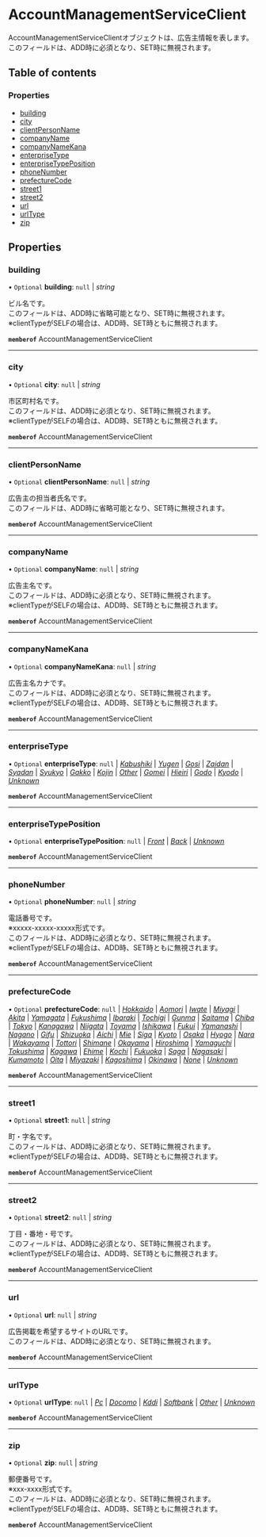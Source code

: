 # AccountManagementServiceClient


<div lang=\"ja\">AccountManagementServiceClientオブジェクトは、広告主情報を表します。<br> このフィールドは、ADD時に必須となり、SET時に無視されます。</div> 

## Table of contents

### Properties

- [building](accountmanagementserviceclient.md#building)
- [city](accountmanagementserviceclient.md#city)
- [clientPersonName](accountmanagementserviceclient.md#clientpersonname)
- [companyName](accountmanagementserviceclient.md#companyname)
- [companyNameKana](accountmanagementserviceclient.md#companynamekana)
- [enterpriseType](accountmanagementserviceclient.md#enterprisetype)
- [enterpriseTypePosition](accountmanagementserviceclient.md#enterprisetypeposition)
- [phoneNumber](accountmanagementserviceclient.md#phonenumber)
- [prefectureCode](accountmanagementserviceclient.md#prefecturecode)
- [street1](accountmanagementserviceclient.md#street1)
- [street2](accountmanagementserviceclient.md#street2)
- [url](accountmanagementserviceclient.md#url)
- [urlType](accountmanagementserviceclient.md#urltype)
- [zip](accountmanagementserviceclient.md#zip)

## Properties

### building

• `Optional` **building**: ``null`` \| *string*

<div lang=\"ja\">ビル名です。<br>このフィールドは、ADD時に省略可能となり、SET時に無視されます。<br> ※clientTypeがSELFの場合は、ADD時、SET時ともに無視されます。</div> 

**`memberof`** AccountManagementServiceClient

___

### city

• `Optional` **city**: ``null`` \| *string*

<div lang=\"ja\">市区町村名です。<br>このフィールドは、ADD時に必須となり、SET時に無視されます。<br> ※clientTypeがSELFの場合は、ADD時、SET時ともに無視されます。</div> 

**`memberof`** AccountManagementServiceClient

___

### clientPersonName

• `Optional` **clientPersonName**: ``null`` \| *string*

<div lang=\"ja\">広告主の担当者氏名です。<br> このフィールドは、ADD時に省略可能となり、SET時に無視されます。</div> 

**`memberof`** AccountManagementServiceClient

___

### companyName

• `Optional` **companyName**: ``null`` \| *string*

<div lang=\"ja\">広告主名です。<br>このフィールドは、ADD時に必須となり、SET時に無視されます。<br> ※clientTypeがSELFの場合は、ADD時、SET時ともに無視されます。</div> 

**`memberof`** AccountManagementServiceClient

___

### companyNameKana

• `Optional` **companyNameKana**: ``null`` \| *string*

<div lang=\"ja\">広告主名カナです。<br> このフィールドは、ADD時に必須となり、SET時に無視されます。<br> ※clientTypeがSELFの場合は、ADD時、SET時ともに無視されます。</div> 

**`memberof`** AccountManagementServiceClient

___

### enterpriseType

• `Optional` **enterpriseType**: ``null`` \| [*Kabushiki*](./enums/accountmanagementserviceenterprisetype.md#kabushiki) \| [*Yugen*](./enums/accountmanagementserviceenterprisetype.md#yugen) \| [*Gosi*](./enums/accountmanagementserviceenterprisetype.md#gosi) \| [*Zaidan*](./enums/accountmanagementserviceenterprisetype.md#zaidan) \| [*Syadan*](./enums/accountmanagementserviceenterprisetype.md#syadan) \| [*Syukyo*](./enums/accountmanagementserviceenterprisetype.md#syukyo) \| [*Gakko*](./enums/accountmanagementserviceenterprisetype.md#gakko) \| [*Kojin*](./enums/accountmanagementserviceenterprisetype.md#kojin) \| [*Other*](./enums/accountmanagementserviceenterprisetype.md#other) \| [*Gomei*](./enums/accountmanagementserviceenterprisetype.md#gomei) \| [*Hieiri*](./enums/accountmanagementserviceenterprisetype.md#hieiri) \| [*Godo*](./enums/accountmanagementserviceenterprisetype.md#godo) \| [*Kyodo*](./enums/accountmanagementserviceenterprisetype.md#kyodo) \| [*Unknown*](./enums/accountmanagementserviceenterprisetype.md#unknown)

**`memberof`** AccountManagementServiceClient

___

### enterpriseTypePosition

• `Optional` **enterpriseTypePosition**: ``null`` \| [*Front*](./enums/accountmanagementserviceenterprisetypeposition.md#front) \| [*Back*](./enums/accountmanagementserviceenterprisetypeposition.md#back) \| [*Unknown*](./enums/accountmanagementserviceenterprisetypeposition.md#unknown)

**`memberof`** AccountManagementServiceClient

___

### phoneNumber

• `Optional` **phoneNumber**: ``null`` \| *string*

<div lang=\"ja\">電話番号です。<br> ※xxxxx-xxxxx-xxxxx形式です。<br> このフィールドは、ADD時に必須となり、SET時に無視されます。<br> ※clientTypeがSELFの場合は、ADD時、SET時ともに無視されます。</div> 

**`memberof`** AccountManagementServiceClient

___

### prefectureCode

• `Optional` **prefectureCode**: ``null`` \| [*Hokkaido*](./enums/accountmanagementserviceprefecturecode.md#hokkaido) \| [*Aomori*](./enums/accountmanagementserviceprefecturecode.md#aomori) \| [*Iwate*](./enums/accountmanagementserviceprefecturecode.md#iwate) \| [*Miyagi*](./enums/accountmanagementserviceprefecturecode.md#miyagi) \| [*Akita*](./enums/accountmanagementserviceprefecturecode.md#akita) \| [*Yamagata*](./enums/accountmanagementserviceprefecturecode.md#yamagata) \| [*Fukushima*](./enums/accountmanagementserviceprefecturecode.md#fukushima) \| [*Ibaraki*](./enums/accountmanagementserviceprefecturecode.md#ibaraki) \| [*Tochigi*](./enums/accountmanagementserviceprefecturecode.md#tochigi) \| [*Gunma*](./enums/accountmanagementserviceprefecturecode.md#gunma) \| [*Saitama*](./enums/accountmanagementserviceprefecturecode.md#saitama) \| [*Chiba*](./enums/accountmanagementserviceprefecturecode.md#chiba) \| [*Tokyo*](./enums/accountmanagementserviceprefecturecode.md#tokyo) \| [*Kanagawa*](./enums/accountmanagementserviceprefecturecode.md#kanagawa) \| [*Niigata*](./enums/accountmanagementserviceprefecturecode.md#niigata) \| [*Toyama*](./enums/accountmanagementserviceprefecturecode.md#toyama) \| [*Ishikawa*](./enums/accountmanagementserviceprefecturecode.md#ishikawa) \| [*Fukui*](./enums/accountmanagementserviceprefecturecode.md#fukui) \| [*Yamanashi*](./enums/accountmanagementserviceprefecturecode.md#yamanashi) \| [*Nagano*](./enums/accountmanagementserviceprefecturecode.md#nagano) \| [*Gifu*](./enums/accountmanagementserviceprefecturecode.md#gifu) \| [*Shizuoka*](./enums/accountmanagementserviceprefecturecode.md#shizuoka) \| [*Aichi*](./enums/accountmanagementserviceprefecturecode.md#aichi) \| [*Mie*](./enums/accountmanagementserviceprefecturecode.md#mie) \| [*Siga*](./enums/accountmanagementserviceprefecturecode.md#siga) \| [*Kyoto*](./enums/accountmanagementserviceprefecturecode.md#kyoto) \| [*Osaka*](./enums/accountmanagementserviceprefecturecode.md#osaka) \| [*Hyogo*](./enums/accountmanagementserviceprefecturecode.md#hyogo) \| [*Nara*](./enums/accountmanagementserviceprefecturecode.md#nara) \| [*Wakayama*](./enums/accountmanagementserviceprefecturecode.md#wakayama) \| [*Tottori*](./enums/accountmanagementserviceprefecturecode.md#tottori) \| [*Shimane*](./enums/accountmanagementserviceprefecturecode.md#shimane) \| [*Okayama*](./enums/accountmanagementserviceprefecturecode.md#okayama) \| [*Hiroshima*](./enums/accountmanagementserviceprefecturecode.md#hiroshima) \| [*Yamaguchi*](./enums/accountmanagementserviceprefecturecode.md#yamaguchi) \| [*Tokushima*](./enums/accountmanagementserviceprefecturecode.md#tokushima) \| [*Kagawa*](./enums/accountmanagementserviceprefecturecode.md#kagawa) \| [*Ehime*](./enums/accountmanagementserviceprefecturecode.md#ehime) \| [*Kochi*](./enums/accountmanagementserviceprefecturecode.md#kochi) \| [*Fukuoka*](./enums/accountmanagementserviceprefecturecode.md#fukuoka) \| [*Saga*](./enums/accountmanagementserviceprefecturecode.md#saga) \| [*Nagasaki*](./enums/accountmanagementserviceprefecturecode.md#nagasaki) \| [*Kumamoto*](./enums/accountmanagementserviceprefecturecode.md#kumamoto) \| [*Oita*](./enums/accountmanagementserviceprefecturecode.md#oita) \| [*Miyazaki*](./enums/accountmanagementserviceprefecturecode.md#miyazaki) \| [*Kagoshima*](./enums/accountmanagementserviceprefecturecode.md#kagoshima) \| [*Okinawa*](./enums/accountmanagementserviceprefecturecode.md#okinawa) \| [*None*](./enums/accountmanagementserviceprefecturecode.md#none) \| [*Unknown*](./enums/accountmanagementserviceprefecturecode.md#unknown)

**`memberof`** AccountManagementServiceClient

___

### street1

• `Optional` **street1**: ``null`` \| *string*

<div lang=\"ja\">町・字名です。<br> このフィールドは、ADD時に必須となり、SET時に無視されます。<br> ※clientTypeがSELFの場合は、ADD時、SET時ともに無視されます。</div> 

**`memberof`** AccountManagementServiceClient

___

### street2

• `Optional` **street2**: ``null`` \| *string*

<div lang=\"ja\">丁目・番地・号です。<br> このフィールドは、ADD時に必須となり、SET時に無視されます。<br> ※clientTypeがSELFの場合は、ADD時、SET時ともに無視されます。</div> 

**`memberof`** AccountManagementServiceClient

___

### url

• `Optional` **url**: ``null`` \| *string*

<div lang=\"ja\">広告掲載を希望するサイトのURLです。<br> このフィールドは、ADD時に必須となり、SET時に無視されます。</div> 

**`memberof`** AccountManagementServiceClient

___

### urlType

• `Optional` **urlType**: ``null`` \| [*Pc*](./enums/accountmanagementserviceurltype.md#pc) \| [*Docomo*](./enums/accountmanagementserviceurltype.md#docomo) \| [*Kddi*](./enums/accountmanagementserviceurltype.md#kddi) \| [*Softbank*](./enums/accountmanagementserviceurltype.md#softbank) \| [*Other*](./enums/accountmanagementserviceurltype.md#other) \| [*Unknown*](./enums/accountmanagementserviceurltype.md#unknown)

**`memberof`** AccountManagementServiceClient

___

### zip

• `Optional` **zip**: ``null`` \| *string*

<div lang=\"ja\">郵便番号です。<br> ※xxx-xxxx形式です。<br> このフィールドは、ADD時に必須となり、SET時に無視されます。<br> ※clientTypeがSELFの場合は、ADD時、SET時ともに無視されます。</div> 

**`memberof`** AccountManagementServiceClient
